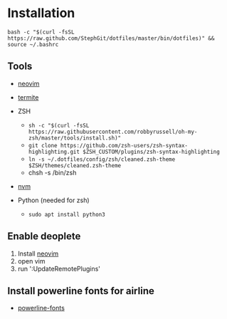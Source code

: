 Installation
============
```
bash -c "$(curl -fsSL https://raw.github.com/StephGit/dotfiles/master/bin/dotfiles)" && source ~/.bashrc
```

## Tools

- [neovim](https://github.com/neovim/neovim)
- [termite](https://github.com/thestinger/termite)
- ZSH

  * `sh -c "$(curl -fsSL https://raw.githubusercontent.com/robbyrussell/oh-my-zsh/master/tools/install.sh)"` 
  * `git clone https://github.com/zsh-users/zsh-syntax-highlighting.git $ZSH_CUSTOM/plugins/zsh-syntax-highlighting` 
  * `ln -s ~/.dotfiles/config/zsh/cleaned.zsh-theme $ZSH/themes/cleaned.zsh-theme` 
  *  chsh -s /bin/zsh 
- [nvm](https://github.com/creationix/nvm)
- Python (needed for zsh) 

  * `sudo apt install python3`
  

## Enable deoplete

1. Install [neovim](https://github.com/neovim/neovim)
2. open vim
3. run ':UpdateRemotePlugins'

## Install powerline fonts for airline
- [powerline-fonts](https://github.com/powerline/fonts)
